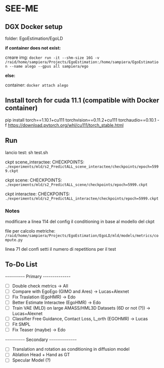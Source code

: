 # SEE-ME


## DGX Docker setup
folder: EgoEstimation/EgoLD

**if container does not exist:**

creare img: ```docker run -it --shm-size 16G -v /raid/home/sampiera/Projects/EgoEstimation:/home/sampiera/EgoEstimation --name alego --gpus all sampiera/ego```


**else:**

container: ```docker attach alego```

## Install torch for cuda 11.1 (compatible with Docker container)
pip install torch==1.10.1+cu111 torchvision==0.11.2+cu111 torchaudio==0.10.1 -f https://download.pytorch.org/whl/cu111/torch_stable.html


## Run 
lancio test: sh test.sh

ckpt scene_interactee: CHECKPOINTS: ```./experiments/mld/s2_PredictALL_scene_interactee/checkpoints/epoch=5999.ckpt```

ckpt scene: CHECKPOINTS: ```./experiments/mld/s2_PredictALL_scene/checkpoints/epoch=5999.ckpt```

ckpt interactee: CHECKPOINTS: ```./experiments/mld/s2_PredictALL_interactee/checkpoints/epoch=5999.ckpt```

### Notes
modificare a linea 114 del config il conditioning in base al modello del ckpt

file per calcolo metriche: ```/raid/home/sampiera/Projects/EgoEstimation/EgoLD/mld/models/metrics/compute.py```

linea 71 del confi setti il numero di repetitions per il test


## To-Do List

---------- Primary --------------

- [ ] Double check metrics -> All
- [ ] Compare with EgoEgo (GIMO and Ares) -> Lucas+Alexnet
- [ ] Fix Traslation (EgoHMR) -> Edo
- [ ] Better Estimate Interactee (EgoHMR) -> Edo
- [ ] Train VAE (MLD) on large AMASS/HML3D Datasets (6D or not (?)) -> Lucas+Alexnet
- [ ] Classifier Free Guidance, Contact Loss, L_orth (EGOHMR) -> Lucas
- [ ] Fit SMPL
- [ ] Fix Teaser (maybe) -> Edo 

---------- Secondary --------------

- [ ] Translation and rotation as conditioning in diffusion model
- [ ] Ablation Head + Hand as GT
- [ ] Specular Model (?)